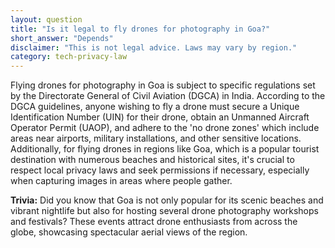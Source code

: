 ```yaml
---
layout: question
title: "Is it legal to fly drones for photography in Goa?"
short_answer: "Depends"
disclaimer: "This is not legal advice. Laws may vary by region."
category: tech-privacy-law
---
```

Flying drones for photography in Goa is subject to specific regulations set by the Directorate General of Civil Aviation (DGCA) in India. According to the DGCA guidelines, anyone wishing to fly a drone must secure a Unique Identification Number (UIN) for their drone, obtain an Unmanned Aircraft Operator Permit (UAOP), and adhere to the 'no drone zones' which include areas near airports, military installations, and other sensitive locations. Additionally, for flying drones in regions like Goa, which is a popular tourist destination with numerous beaches and historical sites, it's crucial to respect local privacy laws and seek permissions if necessary, especially when capturing images in areas where people gather.

**Trivia:** Did you know that Goa is not only popular for its scenic beaches and vibrant nightlife but also for hosting several drone photography workshops and festivals? These events attract drone enthusiasts from across the globe, showcasing spectacular aerial views of the region.
